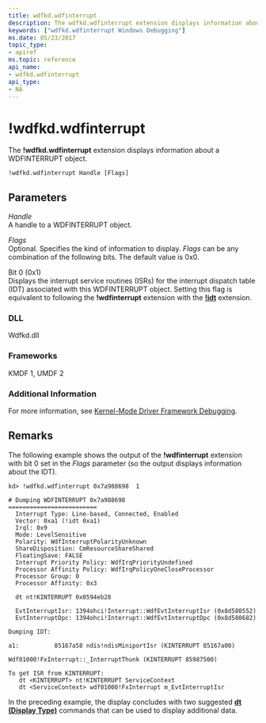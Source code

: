 ```yaml
---
title: wdfkd.wdfinterrupt
description: The wdfkd.wdfinterrupt extension displays information about a WDFINTERRUPT object.
keywords: ["wdfkd.wdfinterrupt Windows Debugging"]
ms.date: 05/23/2017
topic_type:
- apiref
ms.topic: reference
api_name:
- wdfkd.wdfinterrupt
api_type:
- NA
---
```


# !wdfkd.wdfinterrupt


The **!wdfkd.wdfinterrupt** extension displays information about a WDFINTERRUPT object.

```dbgcmd
!wdfkd.wdfinterrupt Handle [Flags]
```

## <span id="Parameters"></span><span id="parameters"></span><span id="PARAMETERS"></span>Parameters


<span id="_______Handle______"></span><span id="_______handle______"></span><span id="_______HANDLE______"></span> *Handle*   
A handle to a WDFINTERRUPT object.

<span id="_______Flags______"></span><span id="_______flags______"></span><span id="_______FLAGS______"></span> *Flags*   
Optional. Specifies the kind of information to display. *Flags* can be any combination of the following bits. The default value is 0x0.

<span id="Bit_0__0x1_"></span><span id="bit_0__0x1_"></span><span id="BIT_0__0X1_"></span>Bit 0 (0x1)  
Displays the interrupt service routines (ISRs) for the interrupt dispatch table (IDT) associated with this WDFINTERRUPT object. Setting this flag is equivalent to following the **!wdfinterrupt** extension with the [**!idt**](-idt.md) extension.

### <span id="DLL"></span><span id="dll"></span>DLL

Wdfkd.dll

### <span id="Frameworks"></span><span id="frameworks"></span><span id="FRAMEWORKS"></span>Frameworks

KMDF 1, UMDF 2

### Additional Information

For more information, see [Kernel-Mode Driver Framework Debugging](../debugger/kernel-mode-driver-framework-debugging.md).

## Remarks

The following example shows the output of the **!wdfinterrupt** extension with bit 0 set in the *Flags* parameter (so the output displays information about the IDT).

```dbgcmd
kd> !wdfkd.wdfinterrupt 0x7a988698  1 

# Dumping WDFINTERRUPT 0x7a988698
=========================
  Interrupt Type: Line-based, Connected, Enabled
  Vector: 0xa1 (!idt 0xa1)
  Irql: 0x9
  Mode: LevelSensitive
  Polarity: WdfInterruptPolarityUnknown
  ShareDisposition: CmResourceShareShared
  FloatingSave: FALSE
  Interrupt Priority Policy: WdfIrqPriorityUndefined
  Processor Affinity Policy: WdfIrqPolicyOneCloseProcessor
  Processor Group: 0
  Processor Affinity: 0x3

  dt nt!KINTERRUPT 0x8594eb28

  EvtInterruptIsr: 1394ohci!Interrupt::WdfEvtInterruptIsr (0x8d580552)
  EvtInterruptDpc: 1394ohci!Interrupt::WdfEvtInterruptDpc (0x8d580682)

Dumping IDT:

a1:          85167a58 ndis!ndisMiniportIsr (KINTERRUPT 85167a00)
                                    Wdf01000!FxInterrupt::_InterruptThunk (KINTERRUPT 85987500)

To get ISR from KINTERRUPT: 
   dt <KINTERRUPT> nt!KINTERRUPT ServiceContext
   dt <ServiceContext> wdf01000!FxInterrupt m_EvtInterruptIsr
```

In the preceding example, the display concludes with two suggested [**dt (Display Type)**](dt--display-type-.md) commands that can be used to display additional data.

 

 





